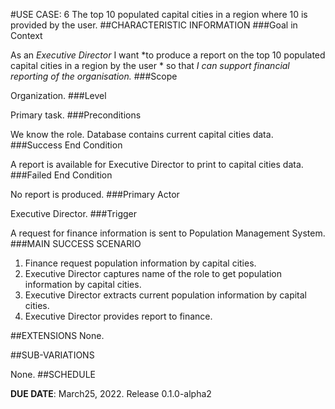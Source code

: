 #USE CASE: 6 The top 10 populated capital cities in a region where 10 is provided by the user.
##CHARACTERISTIC INFORMATION
###Goal in Context

As an *Executive Director* I want *to produce a report on the top 10 populated capital cities  in a region by the user * so that *I can support financial reporting of the organisation.*
###Scope

Organization.
###Level

Primary task.
###Preconditions

We know the role. Database contains current capital cities data.
###Success End Condition

A report is available for Executive Director to print to capital cities data.
###Failed End Condition

No report is produced.
###Primary Actor

Executive Director.
###Trigger

A request for finance information is sent to Population Management System.
###MAIN SUCCESS SCENARIO

1. Finance request population information by capital cities.
2. Executive Director captures name of the role to get population information by capital cities.
3. Executive Director extracts current population information by capital cities.
4. Executive Director provides report to finance.

##EXTENSIONS
None.


##SUB-VARIATIONS

None.
##SCHEDULE

**DUE DATE**: March25, 2022. Release 0.1.0-alpha2